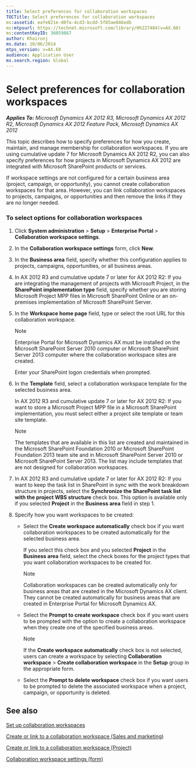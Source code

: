 ```yaml
---
title: Select preferences for collaboration workspaces
TOCTitle: Select preferences for collaboration workspaces
ms:assetid: eafe821e-d0fa-4cd3-bcdd-5f85ae846edb
ms:mtpsurl: https://technet.microsoft.com/library/Hh227484(v=AX.60)
ms:contentKeyID: 36059867
author: Khairunj
ms.date: 10/06/2014
mtps_version: v=AX.60
audience: Application User
ms.search.region: Global
---
```


# Select preferences for collaboration workspaces 


_**Applies To:** Microsoft Dynamics AX 2012 R3, Microsoft Dynamics AX 2012 R2, Microsoft Dynamics AX 2012 Feature Pack, Microsoft Dynamics AX 2012_

This topic describes how to specify preferences for how you create, maintain, and manage membership for collaboration workspaces. If you are using cumulative update 7 for Microsoft Dynamics AX 2012 R2, you can also specify preferences for how projects in Microsoft Dynamics AX 2012 are integrated with Microsoft SharePoint products or services.

If workspace settings are not configured for a certain business area (project, campaign, or opportunity), you cannot create collaboration workspaces for that area. However, you can link collaboration workspaces to projects, campaigns, or opportunities and then remove the links if they are no longer needed.

### To select options for collaboration workspaces

1.  Click **System administration** \> **Setup** \> **Enterprise Portal** \> **Collaboration workspace settings**.

2.  In the **Collaboration workspace settings** form, click **New**.

3.  In the **Business area** field, specify whether this configuration applies to projects, campaigns, opportunities, or all business areas.

4.  In AX 2012 R3 and cumulative update 7 or later for AX 2012 R2: If you are integrating the management of projects with Microsoft Project, in the **SharePoint implementation type** field, specify whether you are storing Microsoft Project MPP files in Microsoft SharePoint Online or an on-premises implementation of Microsoft SharePoint Server.

5.  In the **Workspace home page** field, type or select the root URL for this collaboration workspace.
    

    > [!NOTE]
    > <P>Enterprise Portal for Microsoft Dynamics AX must be installed on the Microsoft SharePoint Server 2010 computer or Microsoft SharePoint Server 2013 computer where the collaboration workspace sites are created.</P>

    
    Enter your SharePoint logon credentials when prompted.

6.  In the **Template** field, select a collaboration workspace template for the selected business area.
    
    In AX 2012 R3 and cumulative update 7 or later for AX 2012 R2: If you want to store a Microsoft Project MPP file in a Microsoft SharePoint implementation, you must select either a project site template or team site template.
    

    > [!NOTE]
    > <P>The templates that are available in this list are created and maintained in the Microsoft SharePoint Foundation 2010 or Microsoft SharePoint Foundation 2013 team site and in Microsoft SharePoint Server 2010 or Microsoft SharePoint Server 2013. The list may include templates that are not designed for collaboration workspaces.</P>



7.  In AX 2012 R3 and cumulative update 7 or later for AX 2012 R2: If you want to keep the task list in SharePoint in sync with the work breakdown structure in projects, select the **Synchronize the SharePoint task list with the project WBS structure** check box. This option is available only if you selected **Project** in the **Business area** field in step 1.

8.  Specify how you want workspaces to be created:
    
      - Select the **Create workspace automatically** check box if you want collaboration workspaces to be created automatically for the selected business area.
        
        If you select this check box and you selected **Project** in the **Business area** field, select the check boxes for the project types that you want collaboration workspaces to be created for.
        

        > [!NOTE]
        > <P>Collaboration workspaces can be created automatically only for business areas that are created in the Microsoft Dynamics AX client. They cannot be created automatically for business areas that are created in Enterprise Portal for Microsoft Dynamics AX.</P>

    
      - Select the **Prompt to create workspace** check box if you want users to be prompted with the option to create a collaboration workspace when they create one of the specified business areas.
        

        > [!NOTE]
        > <P>If the <STRONG>Create workspace automatically</STRONG> check box is not selected, users can create a workspace by selecting <STRONG>Collaboration workspace</STRONG> &gt; <STRONG>Create collaboration workspace</STRONG> in the <STRONG>Setup</STRONG> group in the appropriate form.</P>

    
      - Select the **Prompt to delete workspace** check box if you want users to be prompted to delete the associated workspace when a project, campaign, or opportunity is deleted.

## See also

[Set up collaboration workspaces](set-up-collaboration-workspaces.md)

[Create or link to a collaboration workspace (Sales and marketing)](create-or-link-to-a-collaboration-workspace-sales-and-marketing.md)

[Create or link to a collaboration workspace (Project)](create-or-link-to-a-collaboration-workspace-project.md)

[Collaboration workspace settings (form)](https://technet.microsoft.com/library/hh242783\(v=ax.60\))

  


